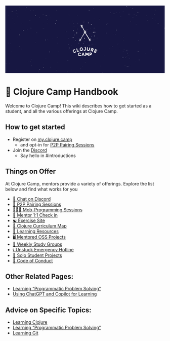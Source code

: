 ![clojure-camp](assets/clojure-camp.png)

# 📘 Clojure Camp Handbook

Welcome to Clojure Camp! This wiki describes how to get started as a student, and all the various offerings at Clojure Camp.

## How to get started

- Register on [my.clojure.camp](https://my.clojure.camp)
  - and opt-in for [P2P Pairing Sessions](#p2p)
- Join the [Discord](https://discord.gg/aSkAMfq2n5)
  - Say hello in #introductions

## Things on Offer

At Clojure Camp, mentors provide a variety of offerings. Explore the list below and find what works for you

- [💬 Chat on Discord](discord.md)
- [👥 P2P Pairing Sessions](p2p.md)
- [👨🏻‍💻 Mob-Programming Sessions](mob.md)
- [🔄 Mentor 1:1 Check in](mentors.md)
- [☯️ Exercise Site](exercise.md)
- [📍 Clojure Curriculum Map](map.md)
- [🔗 Learning Resources](resources.md)
- [🖥️ Mentored OSS Projects](oss.md)
- [📆 Weekly Study Groups](studygroups.md)
- [📞 Unstuck Emergency Hotline](unstuck.md)
- [🎸 Solo Student Projects](solo.md)
- [🖖 Code of Conduct](conduct.md)

## Other Related Pages:

- [Learning “Programmatic Problem Solving”](solving.md)
- [Using ChatGPT and Copilot for Learning](gpt.md)

## Advice on Specific Topics:

- [Learning Clojure](clojure.md)
- [Learning “Programmatic Problem Solving”](solving.md)
- [Learning Git](git.md)
